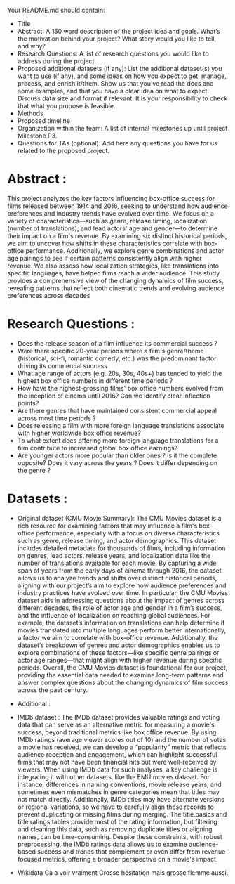 Your README.md should contain:
- Title
- Abstract: A 150 word description of the project idea and goals. What’s the motivation behind your project? What story would you like to tell, and why?
- Research Questions: A list of research questions you would like to address during the project.
- Proposed additional datasets (if any): List the additional dataset(s) you want to use (if any), and some ideas on how you expect to get, manage, process, and enrich it/them. Show us that you’ve read the docs and some examples, and that you have a clear idea on what to expect. Discuss data size and format if relevant. It is your responsibility to check that what you propose is feasible.
- Methods
- Proposed timeline
- Organization within the team: A list of internal milestones up until project Milestone P3.
- Questions for TAs (optional): Add here any questions you have for us related to the proposed project.

# Abstract :
This project analyzes the key factors influencing box-office success for films released between 1914 and 2016, seeking to understand how audience preferences and industry trends have evolved over time. We focus on a variety of characteristics—such as genre, release timing, localization (number of translations), and lead actors' age and gender—to determine their impact on a film's revenue. By examining six distinct historical periods, we aim to uncover how shifts in these characteristics correlate with box-office performance. Additionally, we explore genre combinations and actor age pairings to see if certain patterns consistently align with higher revenue. We also assess how localization strategies, like translations into specific languages, have helped films reach a wider audience. This study provides a comprehensive view of the changing dynamics of film success, revealing patterns that reflect both cinematic trends and evolving audience preferences across decades

# Research Questions : 
- Does the release season of a film influence its commercial success ?
- Were there specific 20-year periods where a film's genre/theme (historical, sci-fi, romantic comedy, etc.) was the predominant factor driving its commercial success
- What age range of actors (e.g. 20s, 30s, 40s+) has tended to yield the highest box office numbers in different time periods ?
- How have the highest-grossing films' box office numbers evolved from the inception of cinema until 2016? Can we identify clear inflection points?
- Are there genres that have maintained consistent commercial appeal across most time periods ?
- Does releasing a film with more foreign language translations associate with higher worldwide box office revenue?
- To what extent does offering more foreign language translations for a film contribute to increased global box office earnings?
- Are younger actors more popular than older ones ? Is it the complete opposite? Does it vary across the years ? Does it differ depending on the genre ?

# Datasets :
- Original dataset (CMU Movie Summary): 
  The CMU Movies dataset is a rich resource for examining factors that may influence a film's box-office performance, especially with a focus on diverse characteristics such as genre, release timing, and actor demographics. This dataset includes detailed metadata for thousands of films, including information on genres, lead actors, release years, and localization data like the number of translations available for each movie. By capturing a wide span of years from the early days of cinema through 2016, the dataset allows us to analyze trends and shifts over distinct historical periods, aligning with our project’s aim to explore how audience preferences and industry practices have evolved over time.
In particular, the CMU Movies dataset aids in addressing questions about the impact of genres across different decades, the role of actor age and gender in a film’s success, and the influence of localization on reaching global audiences. For example, the dataset’s information on translations can help determine if movies translated into multiple languages perform better internationally, a factor we aim to correlate with box-office revenue. Additionally, the dataset’s breakdown of genres and actor demographics enables us to explore combinations of these factors—like specific genre pairings or actor age ranges—that might align with higher revenue during specific periods. Overall, the CMU Movies dataset is foundational for our project, providing the essential data needed to examine long-term patterns and answer complex questions about the changing dynamics of film success across the past century.

- Additional :
- IMDb dataset : The IMDb dataset provides valuable ratings and voting data that can serve as an alternative metric for measuring a movie's success, beyond traditional metrics like box office revenue. By using IMDb ratings (average viewer scores out of 10) and the number of votes a movie has received, we can develop a “popularity” metric that reflects audience reception and engagement, which can highlight successful films that may not have been financial hits but were well-received by viewers.
When using IMDb data for such analyses, a key challenge is integrating it with other datasets, like the EMU movies dataset. For instance, differences in naming conventions, movie release years, and sometimes even mismatches in genre categories mean that titles may not match directly. Additionally, IMDb titles may have alternate versions or regional variations, so we have to carefully align these records to prevent duplicating or missing films during merging. The title.basics and title.ratings tables provide most of the rating information, but filtering and cleaning this data, such as removing duplicate titles or aligning names, can be time-consuming.
Despite these constraints, with robust preprocessing, the IMDb ratings data allows us to examine audience-based success and trends that complement or even differ from revenue-focused metrics, offering a broader perspective on a movie's impact.

- Wikidata Ca a voir vraiment Grosse hésitation mais grosse flemme aussi.


